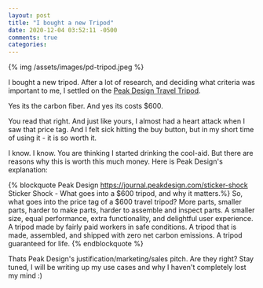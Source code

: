 ```yaml
---
layout: post
title: "I bought a new Tripod"
date: 2020-12-04 03:52:11 -0500
comments: true
categories:
---
```

{% img /assets/images/pd-tripod.jpeg %}

I bought a new tripod.  After a lot of research, and deciding what criteria was important to me, I settled on the [Peak Design Travel Tripod](https://amzn.to/3oiefj6).

Yes its the carbon fiber. And yes its costs $600.  

You read that right. And just like yours, I almost had a heart attack when I saw that price tag. And I felt sick hitting the buy button, but in my short time of using it - it is so worth it.  

I know. I know. You are thinking I started drinking the cool-aid.  But there are reasons why this is worth this much money.  Here is Peak Design's explanation:

{% blockquote Peak Design https://journal.peakdesign.com/sticker-shock Sticker Shock -  What goes into a $600 tripod, and why it matters.%}
So, what goes into the price tag of a $600 travel tripod? More parts, smaller parts, harder to make parts, harder to assemble and inspect parts. A smaller size, equal performance, extra functionality, and delightful user experience. A tripod made by fairly paid workers in safe conditions. A tripod that is made, assembled, and shipped with zero net carbon emissions. A tripod guaranteed for life.
{% endblockquote %}

Thats Peak Design's justification/marketing/sales pitch.  Are they right? Stay tuned, I will be writing up my use cases and why I haven't completely lost my mind :)

